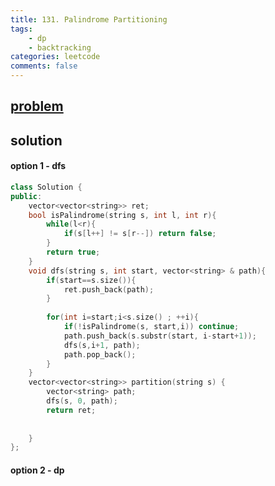```yaml
---
title: 131. Palindrome Partitioning
tags:  
    - dp
    - backtracking
categories: leetcode
comments: false
---
```


## [problem](https://leetcode.com/problems/palindrome-partitioning/)

## solution 
#### option 1 - dfs
```c++
class Solution {
public:
    vector<vector<string>> ret;
    bool isPalindrome(string s, int l, int r){
        while(l<r){
            if(s[l++] != s[r--]) return false;
        }
        return true;
    }
    void dfs(string s, int start, vector<string> & path){
        if(start==s.size()){
            ret.push_back(path);
        }
        
        for(int i=start;i<s.size() ; ++i){
            if(!isPalindrome(s, start,i)) continue;
            path.push_back(s.substr(start, i-start+1));
            dfs(s,i+1, path);
            path.pop_back();
        }
    }
    vector<vector<string>> partition(string s) {
        vector<string> path;
        dfs(s, 0, path);
        return ret;
        
        
    }
};
```
#### option 2 - dp
